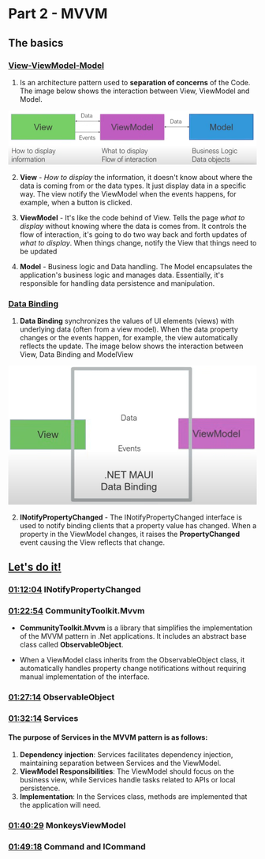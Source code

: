 # Part 2 - MVVM

## The basics

### [View-ViewModel-Model](https://youtu.be/DuNLR_NJv8U?t=3454)

1. Is an architecture pattern used to **separation of concerns** of the Code. The image below shows the interaction between View, ViewModel and Model.

<p align="center">
    <img src="part-2-mvvm-imgs/view-viewModel-model.png" />
</p>  

2. **View** -  *How to display* the information, it doesn't know about where the data is coming from or the data types. It just display data in a specific way. The view notify the ViewModel when the events happens, for example, when a button is clicked.

3. **ViewModel** - It's like the code behind of View. Tells the page *what to display* without knowing where the data is comes from. It controls the flow of interaction, it's going to do two way back and forth updates of *what to display*. When things change, notify the View that things need to be updated

4. **Model** - Business logic and Data handling. The Model encapsulates the application's business logic and manages data. Essentially, it's responsible for handling data persistence and manipulation.

### [Data Binding](https://youtu.be/DuNLR_NJv8U?t=3632)

1. **Data Binding** synchronizes the values of UI elements (views) with underlying data (often from a view model). When the data property changes or the events happen, for example, the view automatically reflects the update. The image below shows the interaction between View, Data Binding and ModelView

<p align="center">
    <img src="part-2-mvvm-imgs/data-binding.png" />
</p>  

2. **INotifyPropertyChanged** - The INotifyPropertyChanged interface is used to notify binding clients that a property value has changed. When a property in the ViewModel changes, it raises the **PropertyChanged** event causing the View reflects that change.

## [Let's do it!](https://youtu.be/DuNLR_NJv8U?t=4139)

### [01:12:04](https://youtu.be/DuNLR_NJv8U?t=4324) INotifyPropertyChanged
### [01:22:54](https://youtu.be/DuNLR_NJv8U?t=4947) CommunityToolkit.Mvvm

* **CommunityToolkit.Mvvm** is a library that simplifies the implementation of the MVVM pattern in .Net applications. It includes an abstract base class called **ObservableObject**.

* When a ViewModel class inherits from the ObservableObject class, it automatically handles property change notifications without requiring manual implementation of the interface.

### [01:27:14](https://youtu.be/DuNLR_NJv8U?t=5234) ObservableObject
### [01:32:14](https://youtu.be/DuNLR_NJv8U?t=5533) Services 

#### The purpose of Services in the MVVM pattern is as follows:
   
1. **Dependency injection**: Services facilitates dependency injection, maintaining separation between Services and the ViewModel.
2. **ViewModel Responsibilities**: The ViewModel should focus on the business view, while Services handle tasks related to APIs or local persistence.
3. **Implementation**: In the Services class, methods are implemented that the application will need.

### [01:40:29](https://youtu.be/DuNLR_NJv8U?t=6029) MonkeysViewModel
### [01:49:18](https://youtu.be/DuNLR_NJv8U?t=6558) Command and ICommand